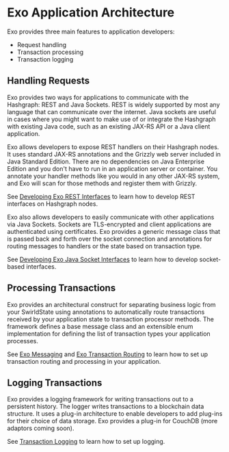 Exo Application Architecture
============================
Exo provides three main features to application developers:
* Request handling
* Transaction processing
* Transaction logging

## Handling Requests
Exo provides two ways for applications to communicate with the Hashgraph:  REST and Java Sockets.  REST is widely supported by most any language that can communicate over the internet.  Java sockets are useful in cases where you might want to make use of or integrate the Hashgraph with existing Java code, such as an existing JAX-RS API or a Java client application.

Exo allows developers to expose REST handlers on their Hashgraph nodes.  It uses standard JAX-RS annotations and the Grizzly web server included in Java Standard Edition.  There are no dependencies on Java Enterprise Edition and you don't have to run in an application server or container.  You annotate your handler methods like you would in any other JAX-RS system, and Exo will scan for those methods and register them with Grizzly.

See [Developing Exo REST Interfaces](REST.md) to learn how to develop REST interfaces on Hashgraph nodes.

Exo also allows developers to easily communicate with other applications via Java Sockets.  Sockets are TLS-encrypted and client applications are authenticated using certificates.  Exo provides a generic message class that is passed back and forth over the socket connection and annotations for routing messages to handlers or the state based on transaction type.

See [Developing Exo Java Socket Interfaces](JavaSockets.md) to learn how to develop socket-based interfaces.

## Processing Transactions
Exo provides an architectural construct for separating business logic from your SwirldState using annotations to automatically route transactions received by your application state to transaction processor methods.  The framework defines a base message class and an extensible enum implementation for defining the list of transaction types your application processes.

See [Exo Messaging](Messaging.md) and [Exo Transaction Routing](TransactionRouting.md) to learn how to set up transaction routing and processing in your application.

## Logging Transactions
Exo provides a logging framework for writing transactions out to a persistent history.  The logger writes transactions to a blockchain data structure.  It uses a plug-in architecture to enable developers to add plug-ins for their choice of data storage.  Exo provides a plug-in for CouchDB (more adaptors coming soon).

See [Transaction Logging](TransactionLogging.md) to learn how to set up logging. 
